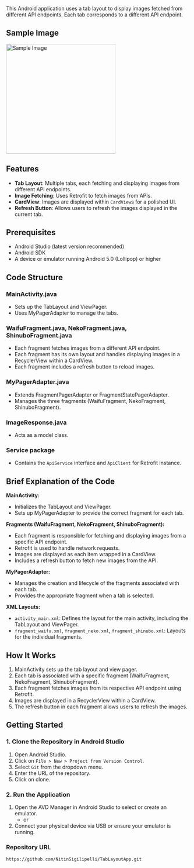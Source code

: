 This Android application uses a tab layout to display images fetched from different API endpoints. Each tab corresponds to a different API endpoint.
## Sample Image

<img src="https://private-user-images.githubusercontent.com/140246876/343769891-b7518130-92a3-46d5-8de7-fcab9beea715.png?jwt=eyJhbGciOiJIUzI1NiIsInR5cCI6IkpXVCJ9.eyJpc3MiOiJnaXRodWIuY29tIiwiYXVkIjoicmF3LmdpdGh1YnVzZXJjb250ZW50LmNvbSIsImtleSI6ImtleTUiLCJleHAiOjE3MTk0OTE4MTgsIm5iZiI6MTcxOTQ5MTUxOCwicGF0aCI6Ii8xNDAyNDY4NzYvMzQzNzY5ODkxLWI3NTE4MTMwLTkyYTMtNDZkNS04ZGU3LWZjYWI5YmVlYTcxNS5wbmc_WC1BbXotQWxnb3JpdGhtPUFXUzQtSE1BQy1TSEEyNTYmWC1BbXotQ3JlZGVudGlhbD1BS0lBVkNPRFlMU0E1M1BRSzRaQSUyRjIwMjQwNjI3JTJGdXMtZWFzdC0xJTJGczMlMkZhd3M0X3JlcXVlc3QmWC1BbXotRGF0ZT0yMDI0MDYyN1QxMjMxNThaJlgtQW16LUV4cGlyZXM9MzAwJlgtQW16LVNpZ25hdHVyZT0zN2QzYTMwNTA5YWU4YzEzNTBhN2FiZDAzNGYzMGRhMTE0MWMxNTVlYWRkNjQzMzQ5YzllNDQzY2YxMzc2MjdjJlgtQW16LVNpZ25lZEhlYWRlcnM9aG9zdCZhY3Rvcl9pZD0wJmtleV9pZD0wJnJlcG9faWQ9MCJ9.EnXvg7VvIeqgkXKFEqPg2KlReXXD9lN_6arEgWeUvD0" alt="Sample Image" width="300"/>

## Features

- **Tab Layout**: Multiple tabs, each fetching and displaying images from different API endpoints.
- **Image Fetching**: Uses Retrofit to fetch images from APIs.
- **CardView**: Images are displayed within `CardView`s for a polished UI.
- **Refresh Button**: Allows users to refresh the images displayed in the current tab.

## Prerequisites

- Android Studio (latest version recommended)
- Android SDK
- A device or emulator running Android 5.0 (Lollipop) or higher

## Code Structure

### MainActivity.java
- Sets up the TabLayout and ViewPager.
- Uses MyPagerAdapter to manage the tabs.

### WaifuFragment.java, NekoFragment.java, ShinuboFragment.java
- Each fragment fetches images from a different API endpoint.
- Each fragment has its own layout and handles displaying images in a RecyclerView within a CardView.
- Each fragment includes a refresh button to reload images.

### MyPagerAdapter.java
- Extends FragmentPagerAdapter or FragmentStatePagerAdapter.
- Manages the three fragments (WaifuFragment, NekoFragment, ShinuboFragment).

### ImageResponse.java
- Acts as a model class.

### Service package
- Contains the `ApiService` interface and `ApiClient` for Retrofit instance.

## Brief Explanation of the Code

**MainActivity:**
- Initializes the TabLayout and ViewPager.
- Sets up MyPagerAdapter to provide the correct fragment for each tab.

**Fragments (WaifuFragment, NekoFragment, ShinuboFragment):**
- Each fragment is responsible for fetching and displaying images from a specific API endpoint.
- Retrofit is used to handle network requests.
- Images are displayed as each item wrapped in a CardView.
- Includes a refresh button to fetch new images from the API.

**MyPagerAdapter:**
- Manages the creation and lifecycle of the fragments associated with each tab.
- Provides the appropriate fragment when a tab is selected.

**XML Layouts:**
- `activity_main.xml`: Defines the layout for the main activity, including the TabLayout and ViewPager.
- `fragment_waifu.xml`, `fragment_neko.xml`, `fragment_shinubo.xml`: Layouts for the individual fragments.

## How It Works

1. MainActivity sets up the tab layout and view pager.
2. Each tab is associated with a specific fragment (WaifuFragment, NekoFragment, ShinuboFragment).
3. Each fragment fetches images from its respective API endpoint using Retrofit.
4. Images are displayed in a RecyclerView within a CardView.
5. The refresh button in each fragment allows users to refresh the images.

## Getting Started

### 1. Clone the Repository in Android Studio

1. Open Android Studio.
2. Click on `File > New > Project from Version Control`.
3. Select `Git` from the dropdown menu.
4. Enter the URL of the repository.
5. Click on clone.

### 2. Run the Application

1. Open the AVD Manager in Android Studio to select or create an emulator.
   - or
2. Connect your physical device via USB or ensure your emulator is running.

### Repository URL

```sh
https://github.com/NitinSigilipelli/TabLayoutApp.git
